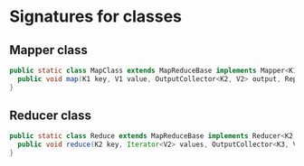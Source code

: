 Signatures for classes
========

Mapper class
---
```Java
public static class MapClass extends MapReduceBase implements Mapper<K1, V1, K2, V2> {
  public void map(K1 key, V1 value, OutputCollector<K2, V2> output, Reporter reporter) throws IOException { }
}
```

Reducer class
---
```Java
public static class Reduce extends MapReduceBase implements Reducer<K2, V2, K3, V3> {
  public void reduce(K2 key, Iterator<V2> values, OutputCollector<K3, V3> output, Reporter reporter) throws IOException { }
}
```
